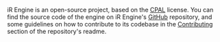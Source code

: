 iR Engine is an open-source project, based on the [CPAL](https://github.com/ir-engine/ir-engine/blob/dev/LICENSE) license.
You can find the source code of the engine on iR Engine's [GitHub](https://github.com/ir-engine/ir-engine) repository, and some guidelines on how to contribute to its codebase in the [Contributing](https://github.com/ir-engine/etherealengine#contributing) section of the repository's readme.
